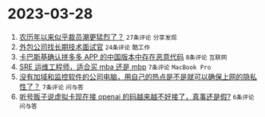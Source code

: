 # 2023-03-28

1. [农历年以来似乎裁员潮更猛烈了？](https://www.v2ex.com/t/927715) `27条评论` `分享发现`
1. [外包公司找长期技术面试官](https://www.v2ex.com/t/927709) `24条评论` `酷工作`
1. [卡巴斯基确认拼多多 APP 的中国版本中存在恶意代码](https://www.v2ex.com/t/927716) `8条评论` `互联网`
1. [SRE 运维工程师，适合买 mba 还是 mbp](https://www.v2ex.com/t/927719) `7条评论` `MacBook Pro`
1. [没有加域和监控软件的公司电脑，用自己的热点是不是就可以确保上网的隐私性了？](https://www.v2ex.com/t/927713) `7条评论` `问与答`
1. [听号贩子说虚拟卡现在接 openai 的码越来越不好接了，真事还是假?](https://www.v2ex.com/t/927726) `6条评论` `问与答`
